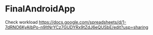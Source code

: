 # FinalAndroidApp
Check workload
https://docs.google.com/spreadsheets/d/1-7dRNO6KyAIbPo-n9ItNrYCz7GUDYRx9tZdJ6eQUSbE/edit?usp=sharing

